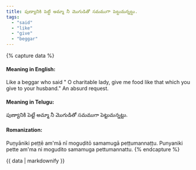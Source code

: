 ```yaml
---
title: పుణ్యానికి పెట్టే అమ్మా నీ మొగుడితో సమముగా పెట్టుమన్నట్టు.
tags:
  - "said"
  - "like"
  - "give"
  - "beggar"
---
```


{% capture data %}
#### Meaning in English:
Like a beggar who said " O charitable lady, give me food like that which you give to your husband."
An absurd request.

#### Meaning in Telugu:
పుణ్యానికి పెట్టే అమ్మా నీ మొగుడితో సమముగా పెట్టుమన్నట్టు.

#### Romanization:
Puṇyāniki peṭṭē am'mā nī moguḍitō samamugā peṭṭumannaṭṭu.
Punyaniki pette am'ma ni mogudito samamuga pettumannattu.
{% endcapture %}

{{ data | markdownify }}

